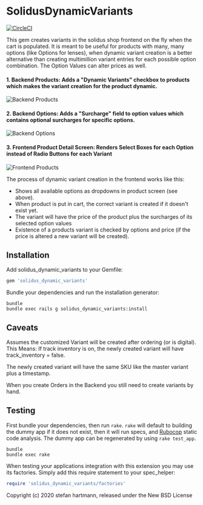 SolidusDynamicVariants
======================

[![CircleCI](https://circleci.com/gh/hefan/solidus_dynamic_variants.svg?style=svg)](https://circleci.com/gh/hefan/solidus_dynamic_variants)

This gem creates variants in the solidus shop frontend on the fly when the cart is populated.
It is meant to be useful for products with many, many options (like Options for lenses), when dynamic variant creation is a better alternative than creating multimillion variant entries for each possible option combination. The Option Values can alter prices as well.

#### 1. Backend Products: Adds a "Dynamic Variants" checkbox to products which makes the variant creation for the product dynamic.

![Backend Products](https://hefan.github.io/images/be_products_2.png)


#### 2. Backend Options: Adds a "Surcharge" field to option values which contains optional surcharges for specific options.

![Backend Options](https://hefan.github.io/images/be_options_2.png)


#### 3. Frontend Product Detail Screen: Renders Select Boxes for each Option instead of Radio Buttons for each Variant

![Frontend Products](https://hefan.github.io/images/fe_products_2.png)


The process of dynamic variant creation in the frontend works like this:
- Shows all available options as dropdowns in product screen (see above).
- When product is put in cart, the correct variant is created if it doesn't exist yet.
- The variant will have the price of the product plus the surcharges of its selected option values
- Existence of a products variant is checked by options and price (if the price is altered a new variant will be created).


Installation
------------

Add solidus_dynamic_variants to your Gemfile:

```ruby
gem 'solidus_dynamic_variants'
```

Bundle your dependencies and run the installation generator:

```shell
bundle
bundle exec rails g solidus_dynamic_variants:install
```


Caveats
-------
Assumes the customized Variant will be created after ordering (or is digital).
This Means: If track inventory is on, the newly created variant will have track_inventory = false.

The newly created variant will have the same SKU like the master variant plus a timestamp.

When you create Orders in the Backend you still need to create variants by hand.



Testing
-------

First bundle your dependencies, then run `rake`. `rake` will default to building the dummy app if it does not exist, then it will run specs, and [Rubocop](https://github.com/bbatsov/rubocop) static code analysis. The dummy app can be regenerated by using `rake test_app`.

```shell
bundle
bundle exec rake
```

When testing your applications integration with this extension you may use its factories.
Simply add this require statement to your spec_helper:

```ruby
require 'solidus_dynamic_variants/factories'
```

Copyright (c) 2020 stefan hartmann, released under the New BSD License
